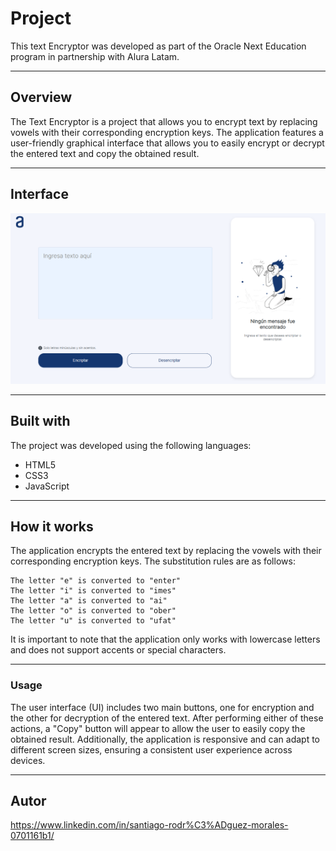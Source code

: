 # Project
This text Encryptor was developed as part of the Oracle Next Education program in partnership with Alura Latam.

***

## Overview
The Text Encryptor is a project that allows you to encrypt text by replacing vowels with their corresponding encryption keys. The application features a user-friendly graphical interface that allows you to easily encrypt or decrypt the entered text and copy the obtained result.

***

## Interface
![Imagen_Interfaz](assets/preview.png)

***

## Built with
The project was developed using the following languages:

* HTML5
* CSS3
* JavaScript

***

## How it works

The application encrypts the entered text by replacing the vowels with their corresponding encryption keys. The substitution rules are as follows:

```
The letter "e" is converted to "enter"
The letter "i" is converted to "imes"
The letter "a" is converted to "ai"
The letter "o" is converted to "ober"
The letter "u" is converted to "ufat"
```
It is important to note that the application only works with lowercase letters and does not support accents or special characters.

***

### Usage
The user interface (UI) includes two main buttons, one for encryption and the other for decryption of the entered text. After performing either of these actions, a "Copy" button will appear to allow the user to easily copy the obtained result. Additionally, the application is responsive and can adapt to different screen sizes, ensuring a consistent user experience across devices.

***

## Autor
https://www.linkedin.com/in/santiago-rodr%C3%ADguez-morales-0701161b1/
